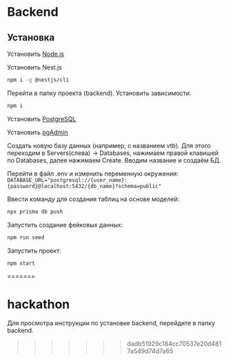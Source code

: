 # Backend

## Установка

Установить [Node.js](https://nodejs.org/ru)

Установить Nest.js

```bash
npm i -g @nestjs/cli
```

Перейти в папку проекта (backend). Установить зависимости.

```bash
npm i
```

Установить [PostgreSQL](https://www.postgresql.org/download/)

Установить [pgAdmin](https://www.pgadmin.org/)

Создать новую базу данных (например, с названием vtb). Для этого переходим в Servers(слева) -> Databases, нажимаем правой клавишей по Databases, далее нажимаем Create. Вводим название и создаём БД.

Перейти в файл .env и изменить переменную окружения:
`DATABASE_URL="postgresql://{user_name}:{password}@localhost:5432/{db_name}?schema=public"`

Ввести команду для создания таблиц на основе моделей:

```bash
npx prisma db push
```

Запустить создание фейковых данных:

```bash
npm run seed
```

Запустить проект:

```bash
npm start
```
=======
# hackathon
Для просмотра инструкции по установке backend, перейдите в папку backend.
>>>>>>> dadb51929c184cc70537e20d4817a549d74d7a65
